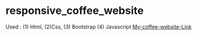 # responsive_coffee_website
Used : (1) Html, (2)Css, (3) Bootstrap (4) Javascript [My-coffee-website-Link](https://d3qrgiyk318mbg.cloudfront.net/)
